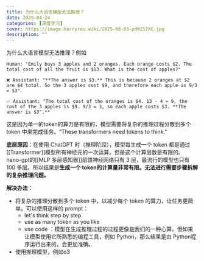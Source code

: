 ```yaml
---
title: 为什么大语言模型无法推理？
date: 2025-04-24
categories: [深度学习]
cover: https://image.harryrou.wiki/2025-08-03-pdKIS1XC.jpg
description: ""
---
```


为什么大语言模型无法推理？例如

```
Human: "Emily buys 3 apples and 2 oranges. Each orange costs $2. The total cost of all the fruit is $13. What is the cost of apples?"

❌ Assistant: "**The answer is $3.** This is because 2 oranges at $2 are $4 total. So the 3 apples cost $9, and therefore each apple is 9/3 = $3".

✅ Assistant: "The total cost of the oranges is $4. 13 - 4 = 9, the cost of the 3 apples is $9. 9/3 = 3, so each apple costs $3. **The answer is $3".**
```

这是因为单一的token的算力是有限的，模型需要将复杂的推理过程分散到多个 token 中来完成任务。“These transformers need tokens to think." 

**底层原因**：在使用 ChatGPT 时（推理阶段），模型每生成一个 token 都是通过[[Transformer]]模型所有神经元的一次运算。但是这个计算层数是有限的。nano-gpt的[[MLP 多层感知器]]前馈神经网络只有 3 层，最流行的模型也只有 100 多层。所以结果是**生成一个 token的计算量非常有限。无法进行需要步骤拆解的复杂推理问题。**

**解决办法**：

- 将复杂的推理分散到多个 token 中，以减少每个 token 的算力，让任务更简单。可以使用这样的 prompt：
    - let's think step by step
    - use as many token as you like
    - use code ：模型在生成推理过程的过程更像是我们的一种心算。但如果让模型使用它所熟悉的编程工具，例如 Python，那么结果是由 Python程序运行出来的，会更加准确。
- 使用推理模型，例如o3